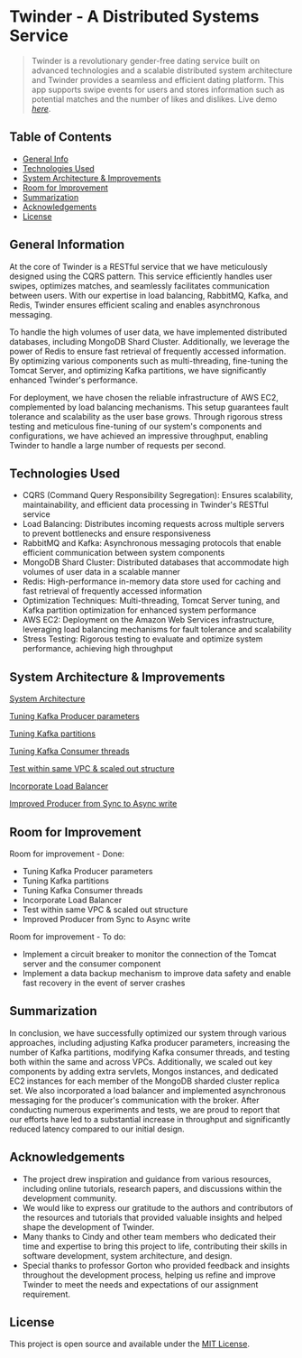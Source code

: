# Twinder - A Distributed Systems Service
> Twinder is a revolutionary gender-free dating service built on advanced technologies and a scalable distributed system architecture and Twinder provides a seamless and efficient dating platform. This app supports swipe events for users and stores information such as potential matches and the number of likes and dislikes.
> Live demo [_here_](https://docs.google.com/presentation/d/1hFm6TPAzC2Zw7cwiCJnpDvBH_1iI77Kl8chhuudVlHo/edit#slide=id.g219bc6154e0_0_115). 


## Table of Contents
* [General Info](#general-information)
* [Technologies Used](#technologies-used)
* [System Architecture & Improvements](#System-Architecture-&-Improvements)
* [Room for Improvement](#room-for-improvement)
* [Summarization](#Summarization)
* [Acknowledgements](#acknowledgements)
* [License](#license)


## General Information
At the core of Twinder is a RESTful service that we have meticulously designed using the CQRS pattern. This service efficiently handles user swipes, optimizes matches, and seamlessly facilitates communication between users. With our expertise in load balancing, RabbitMQ, Kafka, and Redis, Twinder ensures efficient scaling and enables asynchronous messaging.

To handle the high volumes of user data, we have implemented distributed databases, including MongoDB Shard Cluster. Additionally, we leverage the power of Redis to ensure fast retrieval of frequently accessed information. By optimizing various components such as multi-threading, fine-tuning the Tomcat Server, and optimizing Kafka partitions, we have significantly enhanced Twinder's performance.

For deployment, we have chosen the reliable infrastructure of AWS EC2, complemented by load balancing mechanisms. This setup guarantees fault tolerance and scalability as the user base grows. Through rigorous stress testing and meticulous fine-tuning of our system's components and configurations, we have achieved an impressive throughput, enabling Twinder to handle a large number of requests per second.


## Technologies Used
- CQRS (Command Query Responsibility Segregation): Ensures scalability, maintainability, and efficient data processing in Twinder's RESTful service
- Load Balancing: Distributes incoming requests across multiple servers to prevent bottlenecks and ensure responsiveness
- RabbitMQ and Kafka: Asynchronous messaging protocols that enable efficient communication between system components
- MongoDB Shard Cluster: Distributed databases that accommodate high volumes of user data in a scalable manner
- Redis: High-performance in-memory data store used for caching and fast retrieval of frequently accessed information
- Optimization Techniques: Multi-threading, Tomcat Server tuning, and Kafka partition optimization for enhanced system performance
- AWS EC2: Deployment on the Amazon Web Services infrastructure, leveraging load balancing mechanisms for fault tolerance and scalability
- Stress Testing: Rigorous testing to evaluate and optimize system performance, achieving high throughput


## System Architecture & Improvements
[System Architecture](./img/screenshot.png)

[Tuning Kafka Producer parameters](./img/screenshot1.png)

[Tuning Kafka partitions](./img/screenshot2.png)

[Tuning Kafka Consumer threads](./img/screenshot3.png)

[Test within same VPC & scaled out structure](./img/screenshot4.png)

[Incorporate Load Balancer](./img/screenshot5.png)

[Improved Producer from Sync to Async write](./img/screenshot6.png)


## Room for Improvement

Room for improvement - Done:
- Tuning Kafka Producer parameters
- Tuning Kafka partitions
- Tuning Kafka Consumer threads
- Incorporate Load Balancer
- Test within same VPC & scaled out structure
- Improved Producer from Sync to Async write

Room for improvement - To do:
- Implement a circuit breaker to monitor the connection of the Tomcat server and the consumer component
- Implement a data backup mechanism to improve data safety and enable fast recovery in the event of server crashes


## Summarization
In conclusion, we have successfully optimized our system through various approaches, including adjusting Kafka producer parameters, increasing the number of Kafka partitions, modifying Kafka consumer threads, and testing both within the same and across VPCs. Additionally, we scaled out key components by adding extra servlets, Mongos instances, and dedicated EC2 instances for each member of the MongoDB sharded cluster replica set. We also incorporated a load balancer and implemented asynchronous messaging for the producer's communication with the broker. After conducting numerous experiments and tests, we are proud to report that our efforts have led to a substantial increase in throughput and significantly reduced latency compared to our initial design.


## Acknowledgements
- The project drew inspiration and guidance from various resources, including online tutorials, research papers, and discussions within the development community.
- We would like to express our gratitude to the authors and contributors of the resources and tutorials that provided valuable insights and helped shape the development of Twinder.
- Many thanks to Cindy and other team members who dedicated their time and expertise to bring this project to life, contributing their skills in software development, system architecture, and design.
- Special thanks to professor Gorton who provided feedback and insights throughout the development process, helping us refine and improve Twinder to meet the needs and expectations of our assignment requirement.


## License
This project is open source and available under the [MIT License](https://opensource.org/licenses/MIT).
